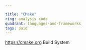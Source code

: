 ```yaml
---

title: "CMake"
ring: analysis code
quadrant: languages-and-frameworks
tags: paid
---
```

https://cmake.org
Build System
